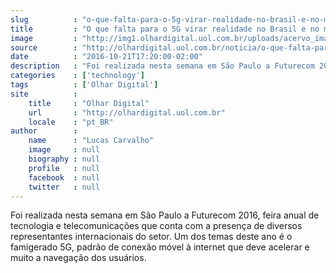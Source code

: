 ```yaml
---
slug          : "o-que-falta-para-o-5g-virar-realidade-no-brasil-e-no-mundo"
title         : "O que falta para o 5G virar realidade no Brasil e no mundo"
image         : "http://img1.olhardigital.uol.com.br/uploads/acervo_imagens/2016/06/20160620175148_660_420.jpg"
source        : "http://olhardigital.uol.com.br/noticia/o-que-falta-para-o-5g-virar-realidade-no-brasil-e-no-mundo/63284"
date          : "2016-10-21T17:20:00-02:00"
description   : "Foi realizada nesta semana em São Paulo a Futurecom 2016, feira anual de tecnologia e telecomunicações que conta com a presença de diversos representantes internacionais do setor. Um dos temas deste ano é o famigerado 5G, padrão de conexão móvel à internet que deve acelerar e muito a navegação dos usuários."
categories    : ['technology']
tags          : ['Olhar Digital']
site          :
    title     : "Olhar Digital"
    url       : "http://olhardigital.uol.com.br"
    locale    : "pt_BR"
author        :
    name      : "Lucas Carvalho"
    image     : null
    biography : null
    profile   : null
    facebook  : null
    twitter   : null
---
```


Foi realizada nesta semana em São Paulo a Futurecom 2016, feira anual de tecnologia e telecomunicações que conta com a presença de diversos representantes internacionais do setor. Um dos temas deste ano é o famigerado 5G, padrão de conexão móvel à internet que deve acelerar e muito a navegação dos usuários.
